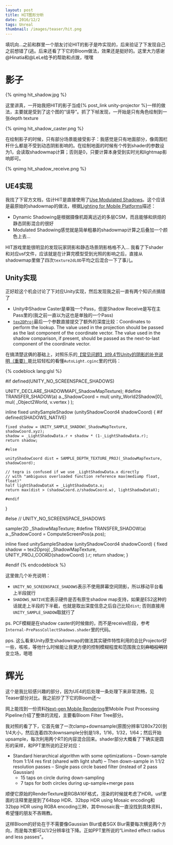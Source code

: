 ```yaml
---
layout: post
title: HIT图形分析
date: 2016/12/2
tags: Unreal
thumbnail: /images/teaser/hit.png
---
```


填坑向...之前和群里一个朋友讨论HIT的影子是咋实现的，后来验证了下发现自己之前想错了(逃。后来还看了下它的Bloom做法，效果还是挺好的。这里大力感谢@Hinatia和@LeLe给予的帮助和点拨，嘿嘿

<!--more-->

# 影子

{% qnimg hit_shadow.jpg %}

这里讲真，一开始我把HIT的影子当成{% post_link unity-projector %}一样的做法，主要就是受到了这个图的“误导”。抓了下帧发现，一开始是只有角色绘制到一张depth texture

{% qnimg hit_shadow_caster.png %}

在绘制影子的时候，只有部分场景能接受影子：我感觉是只有地面部分，像周围栏杆什么都是不受到动态阴影影响的。在绘制地面的时候有个传到shader的参数设为1，会读取shadowmap计算；否则是0，只要计算本身受到实时光和lightmap影响即可。

{% qnimg hit_shadow_receive.png %}

## UE4实现

我找了下官方文档，估计HIT是直接使用了[Use Modulated Shadows](https://docs.unrealengine.com/latest/INT/Platforms/Mobile/Lighting/HowTo/ModulatedShadows/index.html)。这个应该是最原始的shadowmap的做法，根据[Lighting for Mobile Platforms](https://docs.unrealengine.com/latest/INT/Platforms/Mobile/Lighting/#modulatedshadowing)描述：

- Dynamic Shadowing是根据摄像机距离远近的多层CSM，而且能够和烘焙的静态阴影混合的很好
- Modulated Shadowing感觉就是简单粗暴的shadowmap计算之后叠加一个颜色上去...

HIT游戏里能很明显的发现玩家阴影和静态场景阴影格格不入... 我看了下shader和对应usf文件，应该就是在计算完模型受到光照的影响之后，直接从shadowmap里做了四次`texture2dLOD`平均之后混合一下了事儿。

## Unity实现

正好趁这个机会讨论了下对应Unity实现，然后发现我之前一直有两个知识点搞错了

- Unity中Shadow Caster是单独一个Pass，但是Shadow Receive是写在主Pass里的(我之前一直以为这也是单独的一个Pass)
- [`tex2DProj`](http://http.developer.nvidia.com/Cg/tex2Dproj.html)最后一个参数直接提交了额外的深度比较：Coordinates to perform the lookup. The value used in the projection should be passed as the last component of the coordinate vector. The value used in the shadow comparison, if present, should be passed as the next-to-last component of the coordinate vector.

在搞清楚这俩的基础上，对照乐乐的[【常见问题】对9.4节Unity的阴影的补充说明（重要）](https://github.com/candycat1992/Unity_Shaders_Book/issues/49)能比较轻松的看懂`AutoLight.cginc`里的代码：

{% codeblock lang:glsl %}

#if defined(UNITY_NO_SCREENSPACE_SHADOWS)

UNITY_DECLARE_SHADOWMAP(_ShadowMapTexture);
#define TRANSFER_SHADOW(a) a._ShadowCoord = mul( unity_World2Shadow[0], mul( _Object2World, v.vertex ) );

inline fixed unitySampleShadow (unityShadowCoord4 shadowCoord)
{
    #if defined(SHADOWS_NATIVE)

    fixed shadow = UNITY_SAMPLE_SHADOW(_ShadowMapTexture, shadowCoord.xyz);
    shadow = _LightShadowData.r + shadow * (1-_LightShadowData.r);
    return shadow;

    #else

    unityShadowCoord dist = SAMPLE_DEPTH_TEXTURE_PROJ(_ShadowMapTexture, shadowCoord);

    // tegra is confused if we use _LightShadowData.x directly
    // with "ambiguous overloaded function reference max(mediump float, float)"
    half lightShadowDataX = _LightShadowData.x;
    return max(dist > (shadowCoord.z/shadowCoord.w), lightShadowDataX);

    #endif
}

#else // UNITY_NO_SCREENSPACE_SHADOWS

sampler2D _ShadowMapTexture;
#define TRANSFER_SHADOW(a) a._ShadowCoord = ComputeScreenPos(a.pos);

inline fixed unitySampleShadow (unityShadowCoord4 shadowCoord)
{
    fixed shadow = tex2Dproj( _ShadowMapTexture, UNITY_PROJ_COORD(shadowCoord) ).r;
    return shadow;
}

#endif
{% endcodeblock %}

这里做几个补充说明：

- `UNITY_NO_SCREENSPACE_SHADOWS`表示不使用屏幕空间阴影，所以移动平台看上半段就行
- `SHADOWS_NATIVE`宏表示硬件是否有原生shadow map支持，如果是ES2这种的话就走上半段的下半截，也就是取出深度信息之后自己比较`dist`; 否则直接用`UNITY_SAMPLE_SHADOW`取就行了

ps. PCF模糊是在shadow caster的时候做的，而不是receive阶段，参考`Internal-PrePassCollectShadows.shader`里的代码。

pps. 这么看来Unity原生shadowmap的做法其实硬件特性利用的会比Projector好一些，咳咳，等他什么时候能让我更方便的控制模糊程度和范围我立刻<del>弃暗投明</del>转变立场，嗯嗯

# 辉光

这个是我比较感兴趣的部分，因为UE4的后处理一条处理下来非常流畅，见Teaser部分对比。我之前抄了下它的Bloom还～

网上能找到一份资料[Next-gen Mobile Rendering](https://cdn2.unrealengine.com/Resources/files/GDC2014_Next_Generation_Mobile_Rendering-2033767592.pdf)里Mobile Post Processing Pipeline介绍了整体的流程，主要看Bloom Filter Tree部分。

我对照的看了下，它首先做了一次clamp+downsample(原图分辨率1280x720)到1/4大小，然后连着四次downsample分别是1/8，1/16，1/32，1/64；然后开始upsample，每次利用两个RT的内容混合回来。shader部分大概看了下确实是圆形的采样，和PPT里所说的正好对应：

- Standard hierarchical algorithm with some optimizations
– Down-sample from 1:1/4 res first (shared with light shaft)
– Then down-sample in 1:1/2 resolution passes
– Single pass circle based filter (instead of 2 pass Gaussian)
    - 15 taps on circle during down-sampling
    - 7 taps for both circles during up-sample+merge pass

顺便它原始的RenderTexture是RGBA16F格式，渲染的时候就考虑了HDR。usf里面的注释里是提到了64bpp HDR、32bpp HDR using Mosaic encoding和32bpp HDR using RGBA encoding三种，其中mosaic我一直没找到具体资料，希望懂的朋友不吝赐教。

这样Bloom的好处在于不需要像Gaussian Blur或者SGX Blur需要每次横竖两个方向，而是每次都可以1/2分辨率往下降。正如PPT里所说的“Limited effect radius and less passes”。